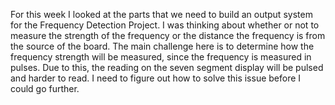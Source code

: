 For this week I looked at the parts that we need to build an output system for the Frequency Detection Project. I was thinking about whether or not to measure the strength of the frequency or the distance the frequency is from the source of the board. The main challenge here is to determine how the frequency strength will be measured, since the frequency is measured in pulses. Due to this, the reading on the seven segment display will be pulsed and harder to read. I need to figure out how to solve this issue before I could go further.


